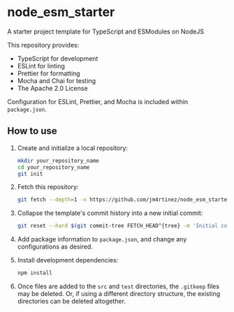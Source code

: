 # node_esm_starter

A starter project template for TypeScript and ESModules on NodeJS

This repository provides:

-   TypeScript for development
-   ESLint for linting
-   Prettier for formatting
-   Mocha and Chai for testing
-   The Apache 2.0 License

Configuration for ESLint, Prettier, and Mocha is included within `package.json`.

## How to use

1. Create and initialize a local repository:

    ```sh
    mkdir your_repository_name
    cd your_repository_name
    git init
    ```

1. Fetch this repository:

    ```sh
    git fetch --depth=1 -n https://github.com/jm4rtinez/node_esm_starter.git
    ```

1. Collapse the template's commit history into a new initial commit:

    ```sh
    git reset --hard $(git commit-tree FETCH_HEAD^{tree} -m 'Initial commit')
    ```

1. Add package information to `package.json`, and change any configurations as
   desired.

1. Install development dependencies:

    ```sh
    npm install
    ```

1. Once files are added to the `src` and `test` directories, the `.gitkeep`
   files may be deleted. Or, if using a different directory structure, the
   existing directories can be deleted altogether.
